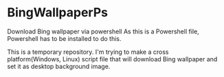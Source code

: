 # BingWallpaperPs
Download Bing wallpaper via powershell
As this is a Powershell file, Powershell has to be installed to do this.

This is a temporary repository. I'm trying to make a cross platform(Windows, Linux) script file that will download Bing wallpaper and set it as desktop background image.
